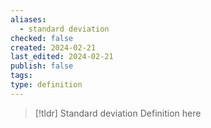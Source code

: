 ```yaml
---
aliases:
  - standard deviation
checked: false
created: 2024-02-21
last_edited: 2024-02-21
publish: false
tags: 
type: definition
---
```

>[!tldr] Standard deviation
>Definition here

